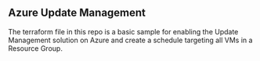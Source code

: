 ## Azure Update Management

The terraform file in this repo is a basic sample for enabling the Update Management solution on Azure and create a schedule targeting all VMs in a Resource Group.